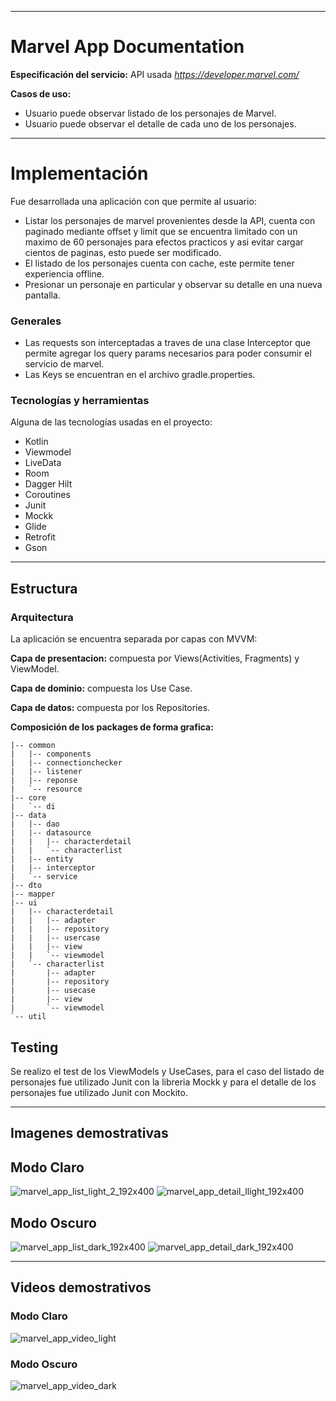 
* * *

# Marvel App Documentation

**Especificación del servicio:** API usada *https://developer.marvel.com/​*

**Casos de uso:** 
* Usuario puede observar listado de los personajes de Marvel.
* Usuario puede observar el detalle de cada uno de los personajes.

* * *

# Implementación
Fue desarrollada una aplicación con que permite al usuario:
* Listar los personajes de marvel provenientes desde la API, cuenta con paginado mediante offset y limit que se encuentra limitado con un maximo de 60 personajes para efectos practicos y asi evitar cargar cientos de paginas, esto puede ser modificado.
* El listado de los personajes cuenta con cache, este permite tener experiencia offline.
* Presionar un personaje en particular y observar su detalle en una nueva pantalla.

### Generales
* Las requests son interceptadas a traves de una clase Interceptor que permite agregar los query params necesarios para poder consumir el servicio de marvel.
* Las Keys se encuentran en el archivo gradle.properties.


### Tecnologías y herramientas
Alguna de las tecnologías usadas en el proyecto:
* Kotlin
* Viewmodel
* LiveData
* Room
* Dagger Hilt
* Coroutines
* Junit
* Mockk
* Glide
* Retrofit
* Gson

* * *
## Estructura

### Arquitectura
La aplicación se encuentra separada por capas con MVVM:

**Capa de presentacion:** compuesta por Views(Activities, Fragments) y ViewModel.

**Capa de dominio:** compuesta los Use Case.

**Capa de datos:** compuesta por los Repositories.

**Composición de los packages de forma grafica:**
````
|-- common
|   |-- components
|   |-- connectionchecker
|   |-- listener
|   |-- reponse
|   `-- resource
|-- core
|   `-- di
|-- data
|   |-- dao
|   |-- datasource
|   |   |-- characterdetail
|   |   `-- characterlist
|   |-- entity
|   |-- interceptor
|   `-- service
|-- dto
|-- mapper
|-- ui
|   |-- characterdetail
|   |   |-- adapter
|   |   |-- repository
|   |   |-- usercase
|   |   |-- view
|   |   `-- viewmodel
|   `-- characterlist
|       |-- adapter
|       |-- repository
|       |-- usecase
|       |-- view
|       `-- viewmodel
`-- util

````

## Testing
Se realizo el test de los ViewModels y UseCases, para el caso del listado de personajes fue utilizado Junit con la libreria Mockk y para el detalle de los personajes fue utilizado Junit con Mockito.
* * *
## Imagenes demostrativas

## Modo Claro
![marvel_app_list_light_2_192x400](https://user-images.githubusercontent.com/7023198/138609108-d1fdf1a6-60f5-43e2-be6c-d356d82322aa.jpeg)
![marvel_app_detail_llight_192x400](https://user-images.githubusercontent.com/7023198/138609124-a5fb5215-ab33-43fa-8fe5-3476d9e5d007.jpeg)

## Modo Oscuro
![marvel_app_list_dark_192x400](https://user-images.githubusercontent.com/7023198/138609149-83c83dad-cd2d-451a-a6a3-c6080fcb4b9f.jpeg)
![marvel_app_detail_dark_192x400](https://user-images.githubusercontent.com/7023198/138609168-1c2ca180-a601-43d2-8111-360457361da4.jpeg)

* * *
## Videos demostrativos

### Modo Claro
![marvel_app_video_light](https://user-images.githubusercontent.com/7023198/138609451-54bd165a-4045-47b6-9192-1f3e90e571f3.gif)


### Modo Oscuro
![marvel_app_video_dark](https://user-images.githubusercontent.com/7023198/138609354-f073220f-c091-45a2-8aac-078d18695b72.gif)


